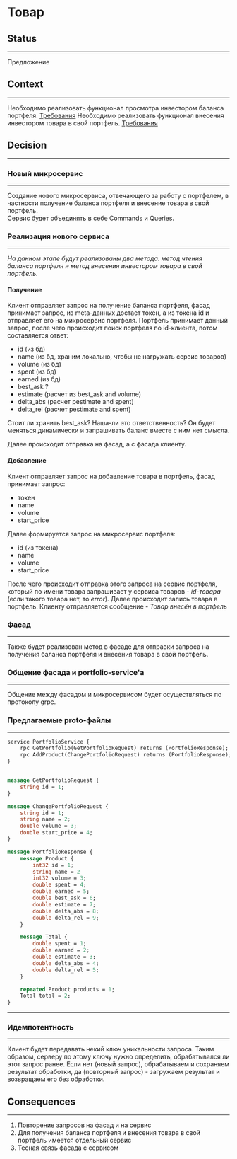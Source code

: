 # Товар

## Status

---

Предложение

## Context

---

Необходимо реализовать функционал просмотра инвестором баланса портфеля.
[Требования](https://docs.google.com/document/d/1DUFQN1GRy39zRMPpAQzdSCkU6NQ3lBxFG0v48o7sHt8/edit#)
Необходимо реализовать функционал внесения инвестором товара в свой портфель.
[Требования](https://docs.google.com/document/d/1SDawYYFYIkpX-kCsV7bpX1GtRMHevSZascpFvy37QTM/edit#heading=h.2snfcrwzlkcf)

## Decision

---

### Новый микросервис

---

Создание нового микросервиса, отвечающего за работу с портфелем, в частности получение баланса портфеля и внесение товара в свой портфель.  
Сервис будет объединять в себе Commands и Queries.

### Реализация нового сервиса

---
*На данном этапе будут реализованы два метода: метод чтения баланса портфеля и метод внесения инвестором товара в свой портфель.*

#### **Получение**

Клиент отправляет запрос на получение баланса портфеля, фасад принимает запрос, из meta-данных достает токен, а из токена id и отправляет его на микросервис портфеля.
Портфель принимает данный запрос, после чего происходит поиск портфеля по id-клиента, потом составляется ответ:

  - id (из бд)
  - name (из бд, храним локально, чтобы не нагружать сервис товаров)
  - volume (из бд)
  - spent (из бд)
  - earned (из бд)
  - best_ask ?
  - estimate (расчет из best_ask and volume)
  - delta_abs (расчет рestimate and spent)
  - delta_rel (расчет рestimate and spent)


Стоит ли хранить best_ask? Наша-ли это ответственность? Он будет меняться динамически и запрашивать баланс вместе с ним нет смысла.

Далее происходит отправка на фасад, а с фасада клиенту.

#### **Добавление**

Клиент отправляет запрос на добавление товара в портфель, фасад принимает запрос: 
- токен
- name
- volume
- start_price
  
Далее формируется запрос на микросервис портфеля:
- id (из токена)
- name
- volume
- start_price

После чего происходит отправка этого запроса на сервис портфеля, который по имени товара запрашивает у сервиса товаров - *id-товара* (если такого товара нет, то *error*). Далее происходит запись товара в портфель. Клиенту отправляется сообщение - *Товар внесён в портфель*
### Фасад

---

Также будет реализован метод в фасаде для отправки запроса на получения баланса портфеля и внесения товара в свой портфель.

### Общение фасада и portfolio-service'а

---

Общение между фасадом и микросервисом будет осуществляться по протоколу grpc.

### Предлагаемые proto-файлы

---

```protobuf
service PortfolioService {
	rpc GetPortfolio(GetPortfolioRequest) returns (PortfolioResponse);
	rpc AddProduct(ChangePortfolioRequest) returns (PortfolioResponse);
}


message GetPortfolioRequest {
	string id = 1;
}

message ChangePortfolioRequest {
    string id = 1;
	string name = 2;
	double volume = 3;
    double start_price = 4;
}

message PortfolioResponse {
    message Product {
        int32 id = 1;
        string name = 2
        int32 volume = 3;
        double spent = 4;
        double earned = 5;
        double best_ask = 6;
        double estimate = 7;
        double delta_abs = 8;
        double delta_rel = 9;
    }

    message Total {
        double spent = 1;
        double earned = 2;
        double estimate = 3;
        double delta_abs = 4;
        double delta_rel = 5;
    }

    repeated Product products = 1;
    Total total = 2;
}
```
---

### Идемпотентность

---

Клиент будет передавать некий ключ уникальности запроса. Таким образом, серверу по этому ключу нужно определить, обрабатывался ли этот запрос ранее. Если нет (новый запрос), обрабатываем и сохраняем результат обработки, да (повторный запрос) - загружаем результат и возвращаем его без обработки.

## Consequences

---

1. Повторение запросов на фасад и на сервис
2. Для получения баланса портфеля и внесения товара в свой портфель имеется отдельный сервис
3. Тесная связь фасада с сервисом
